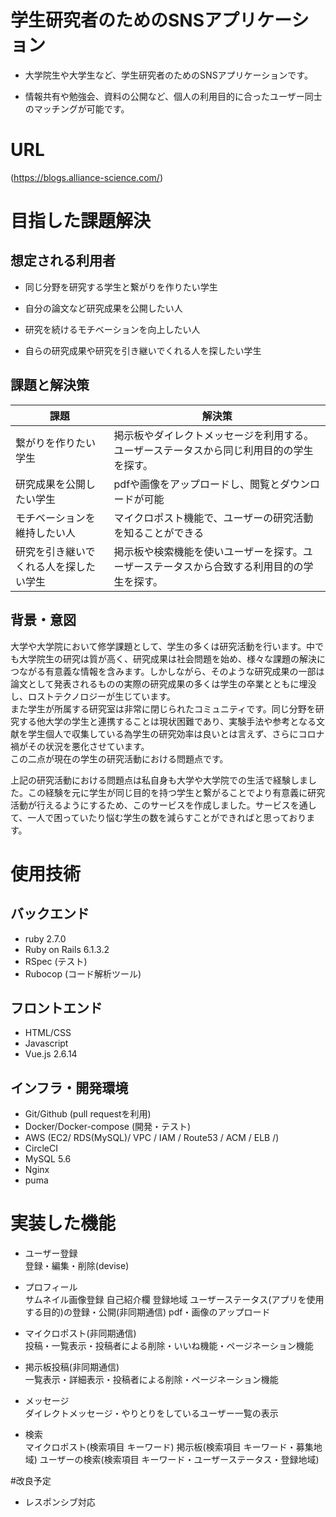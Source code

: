 # 学生研究者のためのSNSアプリケーション

* 大学院生や大学生など、学生研究者のためのSNSアプリケーションです。

* 情報共有や勉強会、資料の公開など、個人の利用目的に合ったユーザー同士のマッチングが可能です。

# URL

 (https://blogs.alliance-science.com/)

 # 目指した課題解決

 ## 想定される利用者

 * 同じ分野を研究する学生と繋がりを作りたい学生

 * 自分の論文など研究成果を公開したい人

 * 研究を続けるモチベーションを向上したい人

 * 自らの研究成果や研究を引き継いでくれる人を探したい学生

 ## 課題と解決策

| 課題 | 解決策 |
| --- | --- |
| 繋がりを作りたい学生 | 掲示板やダイレクトメッセージを利用する。ユーザーステータスから同じ利用目的の学生を探す。 |
| 研究成果を公開したい学生 | pdfや画像をアップロードし、閲覧とダウンロードが可能 |
| モチベーションを維持したい人 | マイクロポスト機能で、ユーザーの研究活動を知ることができる |
| 研究を引き継いでくれる人を探したい学生 | 掲示板や検索機能を使いユーザーを探す。ユーザーステータスから合致する利用目的の学生を探す。|


## 背景・意図

大学や大学院において修学課題として、学生の多くは研究活動を行います。中でも大学院生の研究は質が高く、研究成果は社会問題を始め、様々な課題の解決につながる有意義な情報を含みます。しかしながら、そのような研究成果の一部は論文として発表されるものの実際の研究成果の多くは学生の卒業とともに埋没し、ロストテクノロジーが生じています。  
また学生が所属する研究室は非常に閉じられたコミュニティです。同じ分野を研究する他大学の学生と連携することは現状困難であり、実験手法や参考となる文献を学生個人で収集している為学生の研究効率は良いとは言えず、さらにコロナ禍がその状況を悪化させています。  
この二点が現在の学生の研究活動における問題点です。  

上記の研究活動における問題点は私自身も大学や大学院での生活で経験しました。この経験を元に学生が同じ目的を持つ学生と繋がることでより有意義に研究活動が行えるようにするため、このサービスを作成しました。サービスを通して、一人で困っていたり悩む学生の数を減らすことができればと思っております。


# 使用技術
## バックエンド
* ruby 2.7.0
* Ruby on Rails 6.1.3.2
* RSpec (テスト)
* Rubocop (コード解析ツール)

## フロントエンド
* HTML/CSS
* Javascript
* Vue.js 2.6.14

## インフラ・開発環境
* Git/Github (pull requestを利用)
* Docker/Docker-compose (開発・テスト)
* AWS (EC2/ RDS(MySQL)/ VPC / IAM / Route53 / ACM / ELB /) 
* CircleCI
* MySQL 5.6
* Nginx
* puma

# 実装した機能

* ユーザー登録  
登録・編集・削除(devise)

* プロフィール  
サムネイル画像登録
自己紹介欄
登録地域
ユーザーステータス(アプリを使用する目的)の登録・公開(非同期通信)
pdf・画像のアップロード

* マイクロポスト(非同期通信)  
投稿・一覧表示・投稿者による削除・いいね機能・ページネーション機能

* 掲示板投稿(非同期通信)  
一覧表示・詳細表示・投稿者による削除・ページネーション機能


* メッセージ  
ダイレクトメッセージ・やりとりをしているユーザー一覧の表示

* 検索  
マイクロポスト(検索項目 キーワード)
掲示板(検索項目 キーワード・募集地域)
ユーザーの検索(検索項目 キーワード・ユーザーステータス・登録地域)


#改良予定  
* レスポンシブ対応
